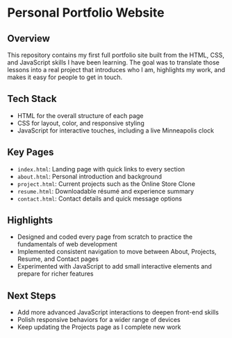 # Personal Portfolio Website

## Overview
This repository contains my first full portfolio site built from the HTML, CSS, and JavaScript skills I have been learning. The goal was to translate those lessons into a real project that introduces who I am, highlights my work, and makes it easy for people to get in touch.

## Tech Stack
- HTML for the overall structure of each page
- CSS for layout, color, and responsive styling
- JavaScript for interactive touches, including a live Minneapolis clock

## Key Pages
- `index.html`: Landing page with quick links to every section
- `about.html`: Personal introduction and background
- `project.html`: Current projects such as the Online Store Clone
- `resume.html`: Downloadable résumé and experience summary
- `contact.html`: Contact details and quick message options

## Highlights
- Designed and coded every page from scratch to practice the fundamentals of web development
- Implemented consistent navigation to move between About, Projects, Resume, and Contact pages
- Experimented with JavaScript to add small interactive elements and prepare for richer features

## Next Steps
- Add more advanced JavaScript interactions to deepen front-end skills
- Polish responsive behaviors for a wider range of devices
- Keep updating the Projects page as I complete new work
